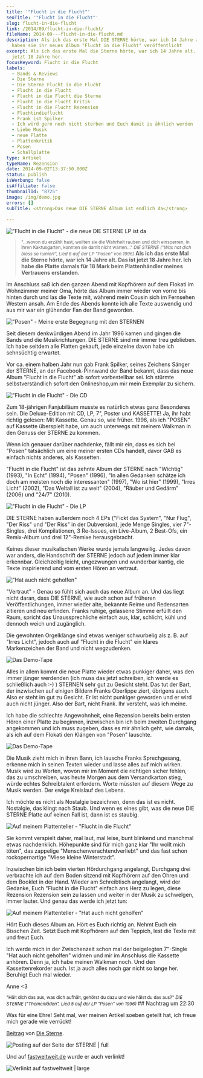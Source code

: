 ```yaml
---
title: '"Flucht in die Flucht"'
seoTitle: '"Flucht in die Flucht"'
slug: flucht-in-die-flucht
link: /2014/09/flucht-in-die-flucht/
fileName: 2014-09---flucht-in-die-flucht.md
description: Als ich das erste Mal DIE STERNE hörte, war ich 14 Jahre alt. Heut
  haben sie ihr neues Album "Flucht in die Flucht" veröffentlicht
excerpt: Als ich das erste Mal die Sterne hörte, war ich 14 Jahre alt. Das ist
  jetzt 18 Jahre her.
focusKeyword: Flucht in die Flucht
labels:
  - Bands & Reviews
  - Die Sterne
  - Die Sterne Flucht in die Flucht
  - Flucht in die Flucht
  - Flucht in die Flucht die Sterne
  - Flucht in die Flucht Kritik
  - Flucht in die Flucht Rezension
  - Fluchtindieflucht
  - Frank ist Spilker
  - Ich würd gern noch nicht sterben und Euch damit zu ähnlich werden
  - Liebe Musik
  - neue Platte
  - Plattenkritik
  - Posen
  - Schallplatte
type: Artikel
typeName: Rezension
date: 2014-09-02T13:37:50.000Z
status: publish
isWerbung: false
isAffiliate: false
thumbnailId: "8725"
image: /img/demo.jpg
errors: []
subTitle: <strong>Das neue DIE STERNE Album ist endlich da</strong>
  
---
```


!["Flucht in die Flucht" - die neue DIE STERNE LP ist da](http://cardamonchai.files.wordpress.com/2014/09/heidelbeerliebe-5.jpg?w=300 '[ ](https://www.flickr.com/photos/99929697@N07/)  "Flucht in die Flucht" - die neue DIE STERNE LP')

> <small>"...wovon du erzählt hast, wollten sie die Wahrheit rauben und dich
> einsperren, in ihren Kaktusgarten, konnten sie damit nicht warten..." _DIE
> STERNE ("Was hat dich bloss so ruiniert", Lied 8 auf der LP "Posen" von 1996)_
> </small> **Als ich das erste Mal die Sterne hörte, war ich 14 Jahre alt. Das
> ist jetzt 18 Jahre her. Ich habe die Platte damals für 18 Mark beim
> Plattenhändler meines Vertrauens erstanden.**

Im Anschluss saß ich den ganzen Abend mit Kopfhörern auf dem Flokati im
Wohnzimmer meiner Oma, hörte das Album immer wieder von vorne bis hinten durch
und las die Texte mit, während mein Cousin sich im Fernsehen Western ansah. Am
Ende des Abends konnte ich alle Texte auswendig und aus mir war ein glühender
Fan der Band geworden.

!["Posen" - Meine erste Begegnung mit den STERNEN](http://cardamonchai.files.wordpress.com/2014/09/heidelbeerliebe-41.jpg?w=300 '[ ](https://www.flickr.com/photos/99929697@N07/)  "Posen" - Meine erste Begegnung mit den STERNEN')

Seit diesem denkwürdigen Abend im Jahr 1996 kamen und gingen die Bands und die
Musikrichtungen. DIE STERNE sind mir immer treu geblieben. Ich habe seitdem alle
Platten gekauft, jede einzelne davon habe ich sehnsüchtig erwartet.

Vor ca. einem halben Jahr nun gab Frank Spilker, seines Zeichens Sänger der
STERNE, an der Facebook-Pinnwand der Band bekannt, dass das neue Album "Flucht
in die Flucht" ab sofort vorbestellbar sei. Ich stürmte selbstverständlich
sofort den Onlineshop,um mir mein Exemplar zu sichern.

!["Flucht in die Flucht" - Die CD](http://cardamonchai.files.wordpress.com/2014/09/heidelbeerliebe-11.jpg?w=300 '[ ](https://www.flickr.com/photos/99929697@N07/)  "Flucht in die Flucht" - Die CD')

Zum 18-jährigen Fanjubiläum musste es natürlich etwas ganz Besonderes sein. Die
Deluxe-Edition mit CD, LP, 7", Poster und KASSETTE! Ja, ihr habt richtig
gelesen: Mit Kassette. Genau so, wie früher. 1996, als ich "POSEN" auf Kassette
überspielt habe, um auch unterwegs mit meinem Walkman in den Genuss der STERNE
zu kommen.

Wenn ich genauer darüber nachdenke, fällt mir ein, dass es sich bei "Posen"
tatsächlich um eine meiner ersten CDs handelt, davor GAB es einfach nichts
anderes, als Kassetten.

"Flucht in die Flucht" ist das zehnte Album der STERNE nach "Wichtig" (1993),
"In Echt" (1994), "Posen" (1996), "In allen Gedanken schätze ich doch am meisten
noch die interessanten" (1997), "Wo ist hier" (1999), "Irres Licht" (2002), "Das
Weltall ist zu weit" (2004), "Räuber und Gedärm" (2006) und "24/7" (2010).

!["Flucht in die Flucht" - Die LP](http://cardamonchai.files.wordpress.com/2014/09/heidelbeerliebe-6.jpg?w=300 '[ ](https://www.flickr.com/photos/99929697@N07/)  "Flucht in die Flucht" - Die LP')

DIE STERNE haben außerdem noch 4 EPs ("Fickt das System", "Nur Flug", "Der Riss"
und "Der Riss" in der Dubversion), jede Menge Singles, vier 7"-Singles, drei
Kompilationen, 3 Re-Issues, ein Live-Album, 2 Best-Ofs, ein Remix-Album und drei
12"-Remixe herausgebracht.

Keines dieser musikalischen Werke wurde jemals langweilig. Jedes davon war
anders, die Handschrift der STERNE jedoch auf jedem immer klar erkennbar.
Gleichzeitig leicht, ungezwungen und wunderbar kantig, die Texte inspirierend
und vom ersten Hören an vertraut.

!["Hat auch nicht geholfen"](http://cardamonchai.files.wordpress.com/2014/09/heidelbeerliebe-7.jpg?w=300 '[ ](https://www.flickr.com/photos/99929697@N07/)  "Hat auch nicht geholfen"')

"Vertraut" - Genau so fühlt sich auch das neue Album an. Und das liegt nicht
daran, dass DIE STERNE, wie auch schon auf früheren Veröffentlichungen, immer
wieder alte, bekannte Reime und Redensarten zitieren und neu erfinden. Franks
ruhige, gelassene Stimme erfüllt den Raum, spricht das Unaussprechliche einfach
aus, klar, schlicht, kühl und dennoch weich und zugänglich.

Die gewohnten Orgelklänge sind etwas weniger schwurbelig als z. B. auf "Irres
Licht", jedoch auch auf "Flucht in die Flucht" ein klares Markenzeichen der Band
und nicht wegzudenken.

![Das Demo-Tape](http://cardamonchai.files.wordpress.com/2014/09/heidelbeerliebe-21.jpg?w=300 "[ ](https://www.flickr.com/photos/99929697@N07/)  Das Demo-Tape")

Alles in allem kommt die neue Platte wieder etwas punkiger daher, was den immer
jünger werdenden (ich muss das jetzt schreiben, ich werde es schließlich auch
:-) ) STERNEN sehr gut zu Gesicht steht. Das tut der Bart, der inzwischen auf
einigen Bildern Franks Oberlippe ziert, übrigens auch. Also er steht im gut zu
Gesicht. Er ist nicht punkiger geworden und er wird auch nicht jünger. Also der
Bart, nicht Frank. Ihr versteht, was ich meine.

Ich habe die schlechte Angewohnheit, eine Rezension bereits beim ersten Hören
einer Platte zu beginnen, inzwischen bin ich beim zweiten Durchgang angekommen
und ich muss zugeben, dass es mir ähnlich geht, wie damals, als ich auf dem
Flokati den Klängen von "Posen" lauschte.

![Das Demo-Tape](http://cardamonchai.files.wordpress.com/2014/09/heidelbeerliebe-31.jpg?w=300 "[ ](https://www.flickr.com/photos/99929697@N07/)  Das Demo-Tape")

Die Musik zieht mich in ihren Bann, ich lausche Franks Sprechgesang, erkenne
mich in seinen Texten wieder und lasse alles auf mich wirken. Musik wird zu
Worten, wovon mir im Moment die richtigen sicher fehlen, das zu umschreiben, was
heute Morgen aus dem Versandkarton stieg, würde echtes Schreibtalent erfordern.
Worte müssten auf diesem Wege zu Musik werden. Der ewige Kreislauf des Lebens.

Ich möchte es nicht als Nostalgie bezeichnen, denn das ist es nicht. Nostalgie,
das klingt nach Staub. Und wenn es eines gibt, was die neue DIE STERNE Platte
auf keinen Fall ist, dann ist es staubig.

![Auf meinem Plattenteller - "Flucht in die Flucht"](http://cardamonchai.files.wordpress.com/2014/09/auf-meinem-plattenteller-1.jpg?w=300 '[ ](https://www.flickr.com/photos/99929697@N07/)  Auf meinem Plattenteller - "Flucht in die Flucht"')

Sie kommt verspielt daher, mal laut, mal leise, bunt blinkend und manchmal etwas
nachdenklich. Höhepunkte sind für mich ganz klar "Ihr wollt mich töten", das
zappelige "Menschenverachtendverliebt" und das fast schon rockopernartige "Miese
kleine Winterstadt".

Inzwischen bin ich beim vierten Hördurchgang angelangt, Durchgang drei
verbrachte ich auf dem Boden sitzend mit Kopfhörern auf den Ohren und dem
Booklet in der Hand. Wieder am Schreibtisch angelangt, wird der Gedanke, Euch
"Flucht in die Flucht" einfach ans Herz zu legen, diese Rezension Rezension sein
zu lassen und weiter in der Musik zu schwelgen, immer lauter. Und genau das
werde ich jetzt tun:

![Auf meinem Plattenteller - "Hat auch nicht geholfen"](http://cardamonchai.files.wordpress.com/2014/09/auf-meinem-plattenteller-2.jpg?w=300 '[ ](https://www.flickr.com/photos/99929697@N07/)  Auf meinem Plattenteller - "Hat auch nicht geholfen"')

Hört Euch dieses Album an. Hört es Euch richtig an. Nehmt Euch ein Bisschen
Zeit. Setzt Euch mit Kopfhörern auf den Teppich, lest die Texte mit und freut
Euch.

Ich werde mich in der Zwischenzeit schon mal der beigelegten 7"-Single "Hat auch
nicht geholfen" widmen und mir im Anschluss die Kassette anhören. Denn ja, ich
habe meinen Walkman noch. Und den Kassettenrekorder auch. Ist ja auch alles noch
gar nicht so lange her. Beruhigt Euch mal wieder.

Anne &lt;3

<small>"Hält dich das aus, was dich aufhält, gehörst du dazu und wie hälst du
das aus?" _DIE STERNE ("Themenläden", Lied 5 auf der LP "Posen" von 1996)_
</small>## Nachtrag um 22:30

Was für eine Ehre! Seht mal, wer meinen Artikel soeben geteilt hat, ich freue
mich gerade wie verrückt!

[Beitrag](https://www.facebook.com/permalink.php?story_fbid=10152818035854384&id=232784169383)
von [Die Sterne](https://www.facebook.com/pages/Die-Sterne/232784169383).

<div id="fb-root">

![Posting auf der Seite der STERNE | full](https://cardamonchai.files.wordpress.com/2014/09/bildschirmfoto-2014-09-02-um-22-27-36.png "[ ](https://www.flickr.com/photos/99929697@N07/)  Posting auf der Seite der STERNE")

</div><div class="fb-post"><div class="fb-xfbml-parse-ignore"></div><div class="fb-xfbml-parse-ignore">

Und auf
[fastweltweit.de](http://www.fastweltweit.de/post/96476659763/flucht-in-die-flucht)
wurde er auch verlinkt!

![Verlinkt auf fastweltweit | large](https://cardamonchai.files.wordpress.com/2014/09/bildschirmfoto-2014-09-02-um-22-54-51.png?w=646 "[ ](https://www.flickr.com/photos/99929697@N07/)  Verlinkt auf fastweltweit")

</div></div>

  